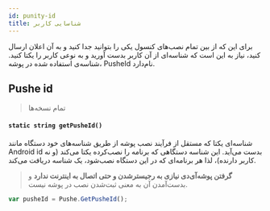 ```yaml
---
id: punity-id
title: شناسایی کاربر
---
```


برای این که از بین تمام نصب‌های کنسول یکی را بتوانید جدا کنید و به آن اعلان ارسال کنید، نیاز به این است که شناسه‌ای از آن کاربر بدست آورید و به‌ نوعی کاربر را یکتا کنید. شناسه‌ی استفاده شده در پوشه، PusheId نام‌دارد.

## Pushe id
> تمام نسخه‌ها

<div dir='ltr'>

#### `static string getPusheId()`

</div>

شناسه‌ای یکتا که مستقل از فرآیند نصب پوشه از طریق شناسه‌های خود دستگاه مانند Android id بدست می‌آید.
این شناسه دستگاهی که برنامه را نصب‌کرده یکتا می‌کند (و نه کاربر دارنده)، لذا هر برنامه‌ای که در این دستگاه نصب‌شود، یک شناسه دریافت می‌کند.



> **گرفتن پوشه‌آی‌دی نیازی به رجیسترشدن و حتی اتصال به اینترنت ندارد** و بدست‌آمدن آن به معنی ثبت‌شدن نصب در پوشه نیست.

```js
var pusheId = Pushe.GetPusheId();

```